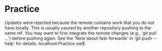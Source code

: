 # Practice


Updates were rejected because the remote contains work that you do
 not have locally. This is usually caused by another repository pushing
 to the same ref. You may want to first integrate the remote changes
 (e.g., 'git pull ...') before pushing again.
 See the 'Note about fast-forwards' in 'git push --help' for details.
localhost:Practice xie$ 
